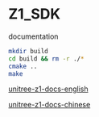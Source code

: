 # Z1_SDK

documentation


```bash
mkdir build
cd build && rm -r ./*
cmake ..
make
```
[unitree-z1-docs-english](https://support.unitree.com/home/en/Z1_developer)

[unitree-z1-docs-chinese](https://support.unitree.com/home/zh/Z1_developer)